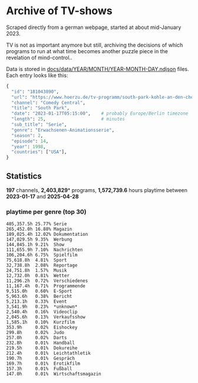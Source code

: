 # Archive of TV-shows

Scraped directly from a german webpage, started at about mid-January 2023.

TV is not as important anymore but still, archiving the decisions of which programs to run at what time
becomes another puzzle piece in the revelation of mind-control.. 

Data is stored in [docs/data/YEAR/MONTH/YEAR-MONTH-DAY.ndjson](docs/data/) files. 
Each entry looks like this:

```python
{
  "id": "181043890", 
  "url": "https://www.hoerzu.de/tv-programm/south-park-kohle-an-den-chefkoch/bid_181043890/", 
  "channel": "Comedy Central", 
  "title": "South Park", 
  "date": "2023-01-17T05:15:00",    # probably Europe/Berlin timezone 
  "length": 25,                     # minutes 
  "sub_title": "Serie", 
  "genre": "Erwachsenen-Animationsserie", 
  "season": 2, 
  "episode": 14, 
  "year": 1998, 
  "countries": ["USA"],
}
```

## Statistics

**197** channels, **2,403,829*** programs, **1,572,739.6** hours playtime between **2023-01-17** and **2025-04-28**


### playtime per genre (top 30)

    405,357.5h 25.77% Serie
    265,452.0h 16.88% Magazin
    189,025.4h 12.02% Dokumentation
    147,029.5h 9.35%  Werbung
    144,845.1h 9.21%  Show
    111,655.9h 7.10%  Nachrichten
    106,204.6h 6.75%  Spielfilm
    75,618.8h  4.81%  Sport
    32,738.8h  2.08%  Reportage
    24,751.8h  1.57%  Musik
    12,732.0h  0.81%  Wetter
    11,296.2h  0.72%  Verschiedenes
    11,167.4h  0.71%  Programmende
    9,515.0h   0.60%  E-Sport
    5,963.6h   0.38%  Bericht
    5,213.1h   0.33%  Event
    3,541.9h   0.23%  *unknown*
    2,540.4h   0.16%  Videoclip
    2,045.6h   0.13%  Verkaufsshow
    1,585.1h   0.10%  Kurzfilm
    353.9h     0.02%  Eishockey
    299.8h     0.02%  Judo
    257.0h     0.02%  Darts
    232.8h     0.01%  Handball
    219.5h     0.01%  Dokureihe
    212.4h     0.01%  Leichtathletik
    190.7h     0.01%  Gespräch
    169.7h     0.01%  Erotikfilm
    157.3h     0.01%  Fußball
    147.0h     0.01%  Wirtschaftsmagazin
